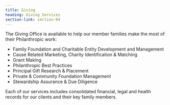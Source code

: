 ```yaml
---
title: Giving
heading: Giving Services
section-link: section-04
---
```

<p>The Giving Office is available to help our member families make the most of their Philanthropic work:</p>
<ul>
    <li>Family Foundation and Charitable Entity Development and Management</li>
    <li>Cause Related Marketing, Charity Identification & Matching</li>
    <li>Grant Making</li>
    <li>Philanthropic Best Practices</li>
    <li>Principal Gift Research & Placement</li>
    <li>Private & Community Foundation Management</li>
    <li>Stewardship Assurance & Due Diligence</li>
  </ul>
<p>Each of our services includes consolidated financial, legal and health records for our clients and their key family members.</p>

